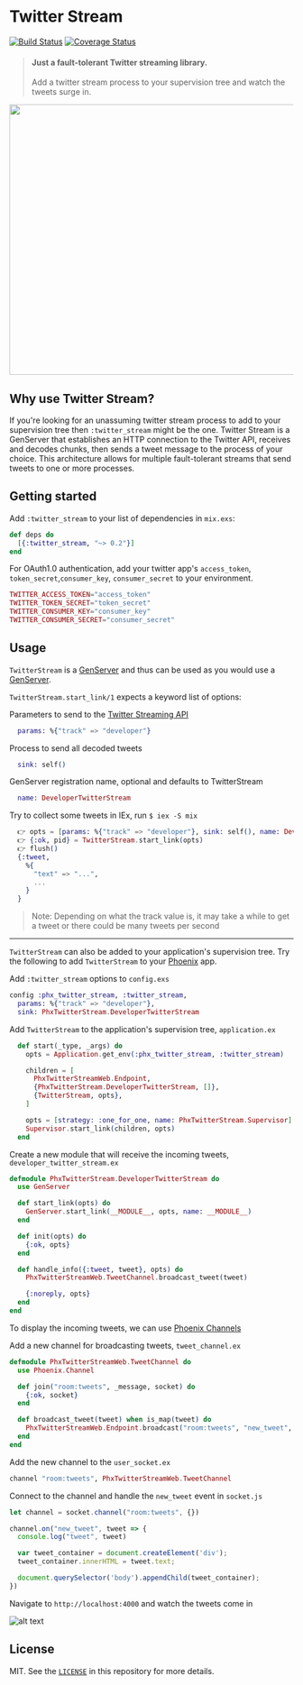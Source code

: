 # Twitter Stream

[![Build Status](https://travis-ci.com/thekeele/twitter_stream.svg?branch=develop)](https://travis-ci.com/thekeele/twitter_stream) [![Coverage Status](https://coveralls.io/repos/github/thekeele/twitter_stream/badge.svg?branch=develop)](https://coveralls.io/github/thekeele/twitter_stream?branch=develop)

> #### Just a fault-tolerant Twitter streaming library.
> Add a twitter stream process to your supervision tree and watch the tweets surge in.

<img src="https://thumbs.gfycat.com/CarefulOrderlyKarakul-max-1mb.gif" width="640" height="480" />

## Why use Twitter Stream?

If you're looking for an unassuming twitter stream process to add to your supervision tree then `:twitter_stream` might be the one. Twitter Stream is a GenServer that establishes an HTTP connection to the Twitter API, receives and decodes chunks, then sends a tweet message to the process of your choice. This architecture allows for multiple fault-tolerant streams that send tweets to one or more processes.

## Getting started

Add `:twitter_stream` to your list of dependencies in `mix.exs`:

```elixir
def deps do
  [{:twitter_stream, "~> 0.2"}]
end
```

For OAuth1.0 authentication, add your twitter app's `access_token`, `token_secret`,`consumer_key`, `consumer_secret` to your environment.

```elixir
TWITTER_ACCESS_TOKEN="access_token"
TWITTER_TOKEN_SECRET="token_secret"
TWITTER_CONSUMER_KEY="consumer_key"
TWITTER_CONSUMER_SECRET="consumer_secret"
```

## Usage

`TwitterStream` is a [GenServer](https://hexdocs.pm/elixir/GenServer.html) and thus can be used as you would use a [GenServer](https://hexdocs.pm/elixir/GenServer.html).

`TwitterStream.start_link/1` expects a keyword list of options:

Parameters to send to the [Twitter Streaming API](https://developer.twitter.com/en/docs/tweets/filter-realtime/api-reference/post-statuses-filter)
```elixir
  params: %{"track" => "developer"}
```

Process to send all decoded tweets
```elixir
  sink: self()
```

GenServer registration name, optional and defaults to TwitterStream
```elixir
  name: DeveloperTwitterStream
```

Try to collect some tweets in IEx, run `$ iex -S mix`
```elixir
  👉 opts = [params: %{"track" => "developer"}, sink: self(), name: DeveloperTwitterStream]
  👉 {:ok, pid} = TwitterStream.start_link(opts)
  👉 flush()
  {:tweet,
    %{
      "text" => "...",
      ...
    }
  }
```
> Note: Depending on what the track value is, it may take a while to get a tweet or there could be many tweets per second

<hr />

`TwitterStream` can also be added to your application's supervision tree. Try the following to add `TwitterStream` to your [Phoenix](https://phoenixframework.org) app.

Add `:twitter_stream` options to `config.exs`
```elixir
config :phx_twitter_stream, :twitter_stream,
  params: %{"track" => "developer"},
  sink: PhxTwitterStream.DeveloperTwitterStream
```

Add `TwitterStream` to the application's supervision tree, `application.ex`
```elixir
  def start(_type, _args) do
    opts = Application.get_env(:phx_twitter_stream, :twitter_stream)

    children = [
      PhxTwitterStreamWeb.Endpoint,
      {PhxTwitterStream.DeveloperTwitterStream, []},
      {TwitterStream, opts},
    ]

    opts = [strategy: :one_for_one, name: PhxTwitterStream.Supervisor]
    Supervisor.start_link(children, opts)
  end
```

Create a new module that will receive the incoming tweets, `developer_twitter_stream.ex`
```elixir
defmodule PhxTwitterStream.DeveloperTwitterStream do
  use GenServer

  def start_link(opts) do
    GenServer.start_link(__MODULE__, opts, name: __MODULE__)
  end

  def init(opts) do
    {:ok, opts}
  end

  def handle_info({:tweet, tweet}, opts) do
    PhxTwitterStreamWeb.TweetChannel.broadcast_tweet(tweet)

    {:noreply, opts}
  end
end
```

To display the incoming tweets, we can use [Phoenix Channels](https://hexdocs.pm/phoenix/channels.html)

Add a new channel for broadcasting tweets, `tweet_channel.ex`
```elixir
defmodule PhxTwitterStreamWeb.TweetChannel do
  use Phoenix.Channel

  def join("room:tweets", _message, socket) do
    {:ok, socket}
  end

  def broadcast_tweet(tweet) when is_map(tweet) do
    PhxTwitterStreamWeb.Endpoint.broadcast("room:tweets", "new_tweet", tweet)
  end
end
```

Add the new channel to the `user_socket.ex`
```elixir
channel "room:tweets", PhxTwitterStreamWeb.TweetChannel
```

Connect to the channel and handle the `new_tweet` event in `socket.js`
```javascript
let channel = socket.channel("room:tweets", {})

channel.on("new_tweet", tweet => {
  console.log("tweet", tweet)

  var tweet_container = document.createElement('div');
  tweet_container.innerHTML = tweet.text;

  document.querySelector('body').appendChild(tweet_container);
})
```

Navigate to `http://localhost:4000` and watch the tweets come in

![alt text](https://i.imgur.com/SVptwv7.png)

## License

MIT. See the [`LICENSE`](https://github.com/thekeele/twitter_stream/blob/master/LICENSE) in this repository for more details.
